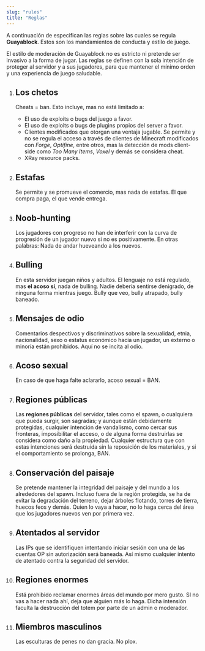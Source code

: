 ```yaml
---
slug: "rules"
title: "Reglas"
---
```


A continuación de especifican las reglas sobre las cuales se regula **Guayablock**. Estos son los mandamientos de conducta y estilo de juego.

El estilo de moderación de Guayablock no es estricto ni pretende ser invasivo a la forma de jugar. Las reglas se definen con la sola intención de proteger al servidor y a sus jugadores, para que mantener el mínimo orden y una experiencia de juego saludable.

1. ## Los chetos
    Cheats = ban. Esto incluye, mas no está limitado a:
    - El uso de exploits o bugs del juego a favor.
    - El uso de exploits o bugs de plugins propios del server a favor.
    - Clientes modificados que otorgan una ventaja jugable. Se permite y no se regula el acceso a través de clientes de Minecraft modificados con *Forge*, *Optifine*, entre otros, mas la detección de mods client-side como *Too Many Items*, *Voxel* y demás se considera cheat.
    - XRay resource packs.

2. ## Estafas
    Se permite y se promueve el comercio, mas nada de estafas. El que compra paga, el que vende entrega.

3. ## Noob-hunting
    Los jugadores con progreso no han de interferir con la curva de progresión de un jugador nuevo si no es positivamente. En otras palabras: Nada de andar hueveando a los nuevos.

4. ## Bulling
    En esta servidor juegan niños y adultos. El lenguaje no está regulado, mas **el acoso sí**, nada de bulling. Nadie debería sentirse denigrado, de ninguna forma mientras juego. Bully que veo, bully atrapado, bully baneado.

5. ## Mensajes de odio
    Comentarios despectivos y discriminativos sobre la sexualidad, etnia, nacionalidad, sexo o estatus económico hacia un jugador, un externo o minoría están prohibidos. Aquí no se incita al odio.

6. ## Acoso sexual
    En caso de que haga falte aclararlo, acoso sexual = BAN.

7. ## Regiones públicas
    Las **regiones públicas** del servidor, tales como el spawn, o cualquiera que pueda surgir, son sagradas; y aunque están debidamente protegidas, cualquier intención de vandalismo, como cercar sus fronteras, imposibilitar el acceso, o de alguna forma destruirlas se considera como daño a la propiedad. Cualquier estructura que con estas intenciones será destruida sin la reposición de los materiales, y si el comportamiento se prolonga, BAN. 

8. ## Conservación del paisaje
    Se pretende mantener la integridad del paisaje y del mundo a los alrededores del spawn. Incluso fuera de la región protegida, se ha de evitar la degradación del terreno, dejar árboles flotando, torres de tierra, huecos feos y demás. Quien lo vaya a hacer, no lo haga cerca del área que los jugadores nuevos ven por primera vez.

9. ## Atentados al servidor
    Las IPs que se identifiquen intentando iniciar sesión con una de las cuentas OP sin autorización será baneada. Así mismo cualquier intento de atentado contra la seguridad del servidor.

10. ## Regiones enormes
    Está prohibido reclamar enormes áreas del mundo por mero gusto. SI no vas a hacer nada ahí, deja que alguien más lo haga. Dicha intensión faculta la destrucción del totem por parte de un admin o moderador.

11. ## Miembros masculinos
    Las esculturas de penes no dan gracia. No plox.